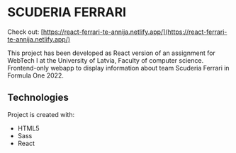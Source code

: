 # SCUDERIA FERRARI
Check out: [https://react-ferrari-te-annija.netlify.app/](https://react-ferrari-te-annija.netlify.app/)

This project has been developed as React version of an assignment for WebTech I at the University of Latvia, Faculty of computer science.
Frontend-only webapp to display information about team Scuderia Ferrari in Formula One 2022.

## Technologies
Project is created with: 
* HTML5 
* Sass 
* React
